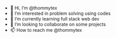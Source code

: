 - 👋 Hi, I’m @thommytex
- 👀 I’m interested in problem solving using codes
- 🌱 I’m currently learning full stack web dev
- 💞️ I’m looking to collaborate on some projects
- 📫 How to reach me @thommytex

<!---
thommytex/thommytex is a ✨ special ✨ repository because its `README.md` (this file) appears on your GitHub profile.
You can click the Preview link to take a look at your changes.
--->
